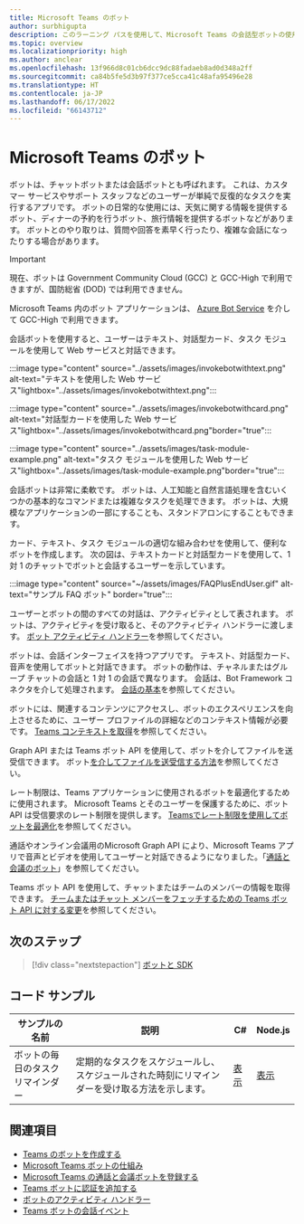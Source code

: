 ```yaml
---
title: Microsoft Teams のボット
author: surbhigupta
description: このラーニング パスを使用して、Microsoft Teams の会話型ボットの使用を開始します。これはコード サンプルです。
ms.topic: overview
ms.localizationpriority: high
ms.author: anclear
ms.openlocfilehash: 13f966d8c01cb6dcc9dc88fadaeb8ad0d348a2ff
ms.sourcegitcommit: ca84b5fe5d3b97f377ce5cca41c48afa95496e28
ms.translationtype: HT
ms.contentlocale: ja-JP
ms.lasthandoff: 06/17/2022
ms.locfileid: "66143712"
---
```

# <a name="bots-in-microsoft-teams"></a>Microsoft Teams のボット

ボットは、チャットボットまたは会話ボットとも呼ばれます。 これは、カスタマー サービスやサポート スタッフなどのユーザーが単純で反復的なタスクを実行するアプリです。 ボットの日常的な使用には、天気に関する情報を提供するボット、ディナーの予約を行うボット、旅行情報を提供するボットなどがあります。 ボットとのやり取りは、質問や回答を素早く行ったり、複雑な会話になったりする場合があります。

> [!IMPORTANT]
> 現在、ボットは Government Community Cloud (GCC) と GCC-High で利用できますが、国防総省 (DOD) では利用できません。
> 
> Microsoft Teams 内のボット アプリケーションは、 [Azure Bot Service](/azure/bot-service/channel-connect-teams) を介して GCC-High で利用できます。

会話ボットを使用すると、ユーザーはテキスト、対話型カード、タスク モジュールを使用して Web サービスと対話できます。

:::image type="content" source="../assets/images/invokebotwithtext.png" alt-text="テキストを使用した Web サービス"lightbox="../assets/images/invokebotwithtext.png":::

:::image type="content" source="../assets/images/invokebotwithcard.png" alt-text="対話型カードを使用した Web サービス"lightbox="../assets/images/invokebotwithcard.png"border="true":::

:::image type="content" source="../assets/images/task-module-example.png" alt-text="タスク モジュールを使用した Web サービス"lightbox="../assets/images/task-module-example.png"border="true":::

会話ボットは非常に柔軟です。 ボットは、人工知能と自然言語処理を含むいくつかの基本的なコマンドまたは複雑なタスクを処理できます。 ボットは、大規模なアプリケーションの一部にすることも、スタンドアロンにすることもできます。

カード、テキスト、タスク モジュールの適切な組み合わせを使用して、便利なボットを作成します。 次の図は、テキストカードと対話型カードを使用して、1 対 1 のチャットでボットと会話するユーザーを示しています。

:::image type="content" source="~/assets/images/FAQPlusEndUser.gif" alt-text="サンプル FAQ ボット" border="true":::

ユーザーとボットの間のすべての対話は、アクティビティとして表されます。 ボットは、アクティビティを受け取ると、そのアクティビティ ハンドラーに渡します。 [ボット アクティビティ ハンドラー](~/bots/bot-basics.md)を参照してください。

ボットは、会話インターフェイスを持つアプリです。 テキスト、対話型カード、音声を使用してボットと対話できます。 ボットの動作は、チャネルまたはグループ チャットの会話と 1 対 1 の会話で異なります。 会話は、Bot Framework コネクタを介して処理されます。 [会話の基本](~/bots/how-to/conversations/conversation-basics.md)を参照してください。

ボットには、関連するコンテンツにアクセスし、ボットのエクスペリエンスを向上させるために、ユーザー プロファイルの詳細などのコンテキスト情報が必要です。 [Teams コンテキストを取得](~/bots/how-to/get-teams-context.md)を参照してください。

Graph API または Teams ボット API を使用して、ボットを介してファイルを送受信できます。 ボット[を介してファイルを送受信する方法](~/bots/how-to/bots-filesv4.md)を参照してください。

レート制限は、Teams アプリケーションに使用されるボットを最適化するために使用されます。 Microsoft Teams とそのユーザーを保護するために、ボット API は受信要求のレート制限を提供します。 [Teamsでレート制限を使用してボットを最適化](~/bots/how-to/rate-limit.md)を参照してください。

通話やオンライン会議用のMicrosoft Graph API により、Microsoft Teams アプリで音声とビデオを使用してユーザーと対話できるようになりました。「[通話と会議のボット](~/bots/calls-and-meetings/calls-meetings-bots-overview.md)」を参照してください。

Teams ボット API を使用して、チャットまたはチームのメンバーの情報を取得できます。 [チームまたはチャット メンバーをフェッチするための Teams ボット API に対する変更](~/resources/team-chat-member-api-changes.md)を参照してください。

<!--- TBD: For quick scanning, see if the above information can be itemized as a list.
--->

## <a name="next-step"></a>次のステップ

> [!div class="nextstepaction"]
> [ボットと SDK](~/bots/bot-features.md)

## <a name="code-samples"></a>コード サンプル

|サンプルの名前 | 説明 | C# | Node.js |
|----------------|-----------------|--------------|--------------|
| ボットの毎日のタスクリマインダー| 定期的なタスクをスケジュールし、スケジュールされた時刻にリマインダーを受け取る方法を示します。 | [表示](https://github.com/OfficeDev/Microsoft-Teams-Samples/tree/main/samples/bot-daily-task-reminder/csharp) | [表示](https://github.com/OfficeDev/Microsoft-Teams-Samples/tree/main/samples/bot-daily-task-reminder/nodejs) |

## <a name="see-also"></a>関連項目

* [Teams のボットを作成する](../resources/bot-v3/bots-create.md)
* [Microsoft Teams ボットの仕組み](/azure/bot-service/bot-builder-basics-teams)
* [Microsoft Teams の通話と会議ボットを登録する](~/bots/calls-and-meetings/registering-calling-bot.md)
* [Teams ボットに認証を追加する](~/bots/how-to/authentication/add-authentication.md)
* [ボットのアクティビティ ハンドラー](~/bots/bot-basics.md)
* [Teams ボットの会話イベント](~/bots/how-to/conversations/subscribe-to-conversation-events.md)
